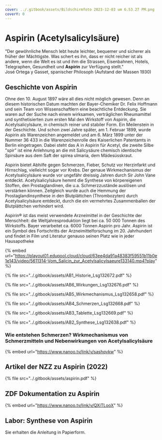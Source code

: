 ```yaml
---
cover: ../.gitbook/assets/Bildschirmfoto 2023-12-03 um 6.53.27 PM.png
coverY: 0
---
```


# Aspirin (Acetylsalicylsäure)

"Der gewöhnliche Mensch lebt heute leichter, bequemer und sicherer als früher der Mächtigste. Was schert es ihn, dass er nicht reicher ist als andere, wenn die Welt es ist und ihm die Strassen, Eisenbahnen, Hotels, Telegraphen, Gesundheit und **Aspirin** zur Verfügung stellt."\
José Ortega y Gasset, spanischer Philosoph (Aufstand der Massen 1930)

## Geschichte von Aspirin

Ohne den 10. August 1897 wäre all dies nicht möglich gewesen. Denn an diesem historischen Datum machten der Bayer-Chemiker Dr. Felix Hoffmann und sein Team von Wissenschaftlern eine beachtliche Entdeckung. Sie waren auf der Suche nach einem wirksamen, verträglichen Rheumamittel und synthetisierten zum ersten Mal den Wirkstoff von Aspirin, die Acetylsalicylsäure, in chemisch reiner und stabiler Form. Ein Meilenstein in der Geschichte. Und schon zwei Jahre später, am 1. Februar 1899, wurde Aspirin als Warenzeichen angemeldet und am 6. März 1899 unter der Nummer 36 433 in die Warenzeichenrolle des Kaiserlichen Patentamts in Berlin eingetragen. Dabei steht das A in Aspirin für Acetyl, die zweite Silbe "spir" ist eine Anlehnung an die mit Salicysäure chemisch identische Spirsäure aus dem Saft der spirea ulmaria, dem Mädesüsskraut.

Aspirin bietet Abhilfe gegen Schmerzen, Fieber, Schutz vor Herzinfarkt und Hirnschlag, vielleicht sogar vor Krebs. Der genaue Wirkmechanismus der Acetylsalicylsäure wurde vor ungefähr dreissig Jahren durch Sir John Vane entdeckt. Acetylsalicylsäure hemmt die Synthese von körpereigenen Stoffen, den Prostaglandinen, die u.a. Schmerzzustände auslösen und verstärken können. Zeitgleich wurde auch die Hemmung der Prostaglandinsynthese in den Blutplättchen (Thrombozyten) durch Acetylsalicylsäure entdeckt, durch die ein vermehrtes Zusammenballen der Blutplättchen verhindert wird.

Aspirin® ist das meist verwendete Arzneimittel in der Geschichte der Menschheit: die Weltjahresproduktion liegt bei ca. 50 000 Tonnen des Wirkstoffs. Bayer verarbeitet ca. 6000 Tonnen Aspirin pro Jahr. Aspirin ist ein Symbol des Fortschritts der Arzneimittelforschung im 20. Jahrhundert und findet in Film und Literatur genauso seinen Platz wie in jeder Hausapotheke

{% embed url="https://playout01.edupool.cloud/cloud/63ee4da91a48383f59551b11b0e1e143/video/5611314-Vom_Salicin_zur_Acetylsalicylsaeure133140.mp4?play" %}

{% file src="../.gitbook/assets/AB1_Historie_Lsg132672.pdf" %}

{% file src="../.gitbook/assets/AB6_Wirkungen_Lsg132676.pdf" %}

{% file src="../.gitbook/assets/AB5_Wirkmechanismus_Lsg132658.pdf" %}

{% file src="../.gitbook/assets/AB4_Schmerzen_Lsg132668.pdf" %}

{% file src="../.gitbook/assets/AB3_Tablette_Lsg132669.pdf" %}

{% file src="../.gitbook/assets/AB2_Synthese_Lsg132638.pdf" %}

### Wie entstehen Schmerzen? Wirkmechanismus von Schmerzmitteln und Nebenwirkungen von Acetylsalicylsäure

{% embed url="https://www.nanoo.tv/link/v/sashqvkw" %}

## Artikel der NZZ zu Aspirin (2022)

{% file src="../.gitbook/assets/aspirin.pdf" %}

## ZDF Dokumentation zu Aspirin

{% embed url="https://www.nanoo.tv/link/v/QXiTLooX" %}

## Labor: Synthese von Aspirin

Sie erhalten die Anleitung in Papierform.
